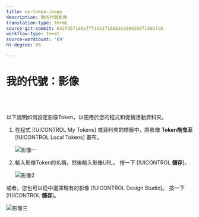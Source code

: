 ```yaml
---
title: my-token-image
description: 我的代號影像
translation-type: tm+mt
source-git-commit: 642fd57105afff1031f18883c5809206f136b7c6
workflow-type: tm+mt
source-wordcount: '69'
ht-degree: 0%

---
```



# 我的代號：影像

<br> 

以下說明如何設定影像Token，以便用於您的程式和促銷活動資料夾。

1. 在程式 [!UICONTROL My Tokens] 或資料夾的標籤中，將影像 **Token拖曳至**[!UICONTROL Local Tokens] 畫布。

   ![影像一](/help/sky/assets/my-tokens/my-token-image/my-token-image-1.png)

1. 輸入影像Token的名稱，然後輸入影像URL。 按一下 [!UICONTROL **儲存**]。

   ![影像2](/help/sky/assets/my-tokens/my-token-image/my-token-image-2.png)

或者，您也可以從中選擇現有的影像 [!UICONTROL Design Studio]。 按一下 [!UICONTROL **儲存**]。

![影像三](/help/sky/assets/my-tokens/my-token-image/my-token-image-3.png)
